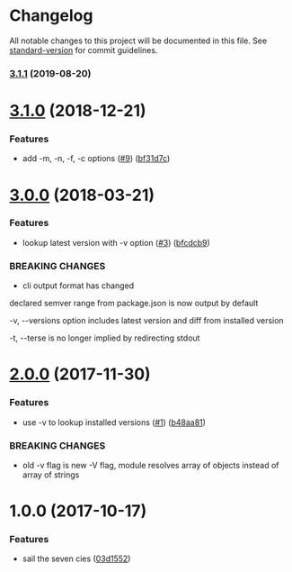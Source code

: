 # Changelog

All notable changes to this project will be documented in this file. See [standard-version](https://github.com/conventional-changelog/standard-version) for commit guidelines.

### [3.1.1](https://github.com/nexdrew/cies/compare/v3.1.0...v3.1.1) (2019-08-20)

<a name="3.1.0"></a>
# [3.1.0](https://github.com/nexdrew/cies/compare/v3.0.0...v3.1.0) (2018-12-21)


### Features

* add -m, -n, -f, -c options ([#9](https://github.com/nexdrew/cies/issues/9)) ([bf31d7c](https://github.com/nexdrew/cies/commit/bf31d7c))



<a name="3.0.0"></a>
# [3.0.0](https://github.com/nexdrew/cies/compare/v2.0.0...v3.0.0) (2018-03-21)


### Features

* lookup latest version with -v option ([#3](https://github.com/nexdrew/cies/issues/3)) ([bfcdcb9](https://github.com/nexdrew/cies/commit/bfcdcb9))


### BREAKING CHANGES

* cli output format has changed

declared semver range from package.json is now output by default

-v, --versions option includes latest version and diff from installed version

-t, --terse is no longer implied by redirecting stdout



<a name="2.0.0"></a>
# [2.0.0](https://github.com/nexdrew/cies/compare/v1.0.0...v2.0.0) (2017-11-30)


### Features

* use -v to lookup installed versions ([#1](https://github.com/nexdrew/cies/issues/1)) ([b48aa81](https://github.com/nexdrew/cies/commit/b48aa81))


### BREAKING CHANGES

* old -v flag is new -V flag, module resolves array of objects instead of array of strings



<a name="1.0.0"></a>
# 1.0.0 (2017-10-17)


### Features

* sail the seven cies ([03d1552](https://github.com/nexdrew/cies/commit/03d1552))
